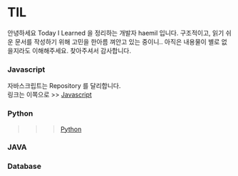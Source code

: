 TIL
=============

안녕하세요 Today I Learned 을 정리하는 개발자 haemil 입니다. 구조적이고, 읽기 쉬운 문서를 작성하기 위해 고민을 한아름 껴안고 있는 중이니.. 아직은 내용물이 별로 없을지라도 이해해주세요. 찾아주셔서 감사합니다.


### Javascript
자바스크립트는 Repository 를 달리합니다.  
링크는 이쪽으로 >> [Javascript](https://github.com/mchaemil/Javascript-cheetsheet)

### Python
>>> [Python](./Python/README.md)

### JAVA

### Database

